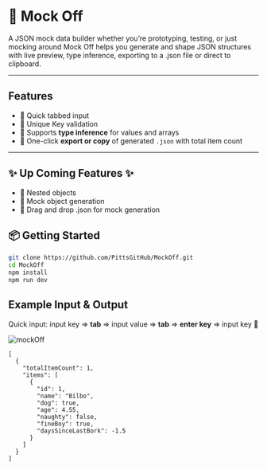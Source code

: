 # 🧌 Mock Off

A JSON mock data builder whether you’re prototyping, testing, or just mocking around
Mock Off helps you generate and shape JSON structures with live preview, type inference,
exporting to a .json file or direct to clipboard.

---

## Features

- 🔁 Quick tabbed input
- 🧩 Unique Key validation
- 🧠 Supports **type inference** for values and arrays
- 💾 One-click **export or copy** of generated `.json` with total item count

---

## ✨ Up Coming Features ✨

- 🧬 Nested objects
- 🧌 Mock object generation
- 📂 Drag and drop .json for mock generation

## 📦 Getting Started

```bash
git clone https://github.com/PittsGitHub/MockOff.git
cd MockOff
npm install
npm run dev
```

## Example Input & Output

Quick input:
input key => **tab** => input value => **tab** => **enter key** => input key 🔁

![mockOff](https://github.com/user-attachments/assets/5273c5d7-44b2-461d-9fe4-977cc2182902)

```
[
  {
    "totalItemCount": 1,
    "items": [
      {
        "id": 1,
        "name": "Bilbo",
        "dog": true,
        "age": 4.55,
        "naughty": false,
        "fineBoy": true,
        "daysSinceLastBork": -1.5
      }
    ]
  }
]
```
